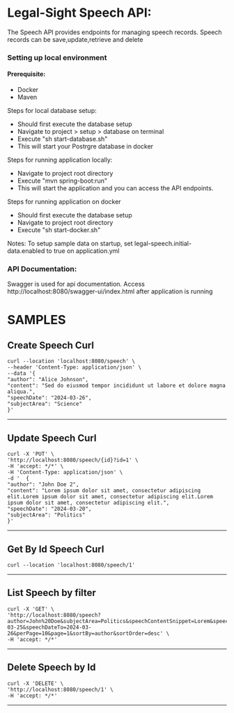 # Legal-Sight Speech API: 
The Speech API provides endpoints for managing speech records. Speech records can be save,update,retrieve and delete
### Setting up local environment
#### Prerequisite:
* Docker
* Maven

Steps for local database setup:
 * Should first execute the database setup
 * Navigate to project > setup > database on terminal
 * Execute "sh start-database.sh"
 * This will start your Postrgre database in docker

Steps for running application locally:
 * Navigate to project root directory
 * Execute "mvn spring-boot:run"
 * This will start the application and you can access the API endpoints.

Steps for running application on docker
 * Should first execute the database setup
 * Navigate to project root directory
 * Execute "sh start-docker.sh"

Notes:
To setup sample data on startup, set legal-speech.initial-data.enabled to true on application.yml

### API Documentation:
Swagger is used for api documentation. Access http://localhost:8080/swagger-ui/index.html after application is running


# SAMPLES
Create Speech Curl
-------------------------------------------------
    curl --location 'localhost:8080/speech' \
    --header 'Content-Type: application/json' \
    --data '{
    "author": "Alice Johnson",
    "content": "Sed do eiusmod tempor incididunt ut labore et dolore magna aliqua.",
    "speechDate": "2024-03-26",
    "subjectArea": "Science"
    }'
-------------------------------------------------
Update Speech Curl
-------------------------------------------------
    curl -X 'PUT' \
    'http://localhost:8080/speech/{id}?id=1' \
    -H 'accept: */*' \
    -H 'Content-Type: application/json' \
    -d '  {
    "author": "John Doe 2",
    "content": "Lorem ipsum dolor sit amet, consectetur adipiscing elit.Lorem ipsum dolor sit amet, consectetur adipiscing elit.Lorem ipsum dolor sit amet, consectetur adipiscing elit.",
    "speechDate": "2024-03-20",
    "subjectArea": "Politics"
    }'
-------------------------------------------------
Get By Id Speech Curl
-------------------------------------------------
    curl --location 'localhost:8080/speech/1'
-------------------------------------------------

List Speech by filter
-------------------------------------------------
    curl -X 'GET' \
    'http://localhost:8080/speech?author=John%20Doe&subjectArea=Politics&speechContentSnippet=Lorem&speechDateFrom=2024-03-25&speechDateTo=2024-03-26&perPage=10&page=1&sortBy=author&sortOrder=desc' \
    -H 'accept: */*'
-------------------------------------------------

Delete Speech by Id
-------------------------------------------------
    curl -X 'DELETE' \
    'http://localhost:8080/speech/1' \
    -H 'accept: */*'
-------------------------------------------------
